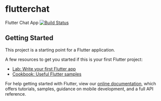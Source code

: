# flutterchat

Flutter Chat App [![Build Status](https://travis-ci.com/charlielukman/flutterchat.svg?branch=master)](https://travis-ci.com/charlielukman/flutterchat)

## Getting Started

This project is a starting point for a Flutter application.

A few resources to get you started if this is your first Flutter project:

- [Lab: Write your first Flutter app](https://flutter.dev/docs/get-started/codelab)
- [Cookbook: Useful Flutter samples](https://flutter.dev/docs/cookbook)

For help getting started with Flutter, view our
[online documentation](https://flutter.dev/docs), which offers tutorials,
samples, guidance on mobile development, and a full API reference.
